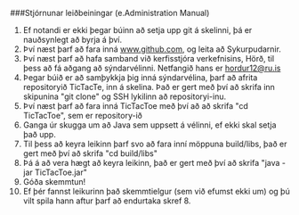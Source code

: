 ###Stjórnunar leiðbeiningar (e.Administration Manual)


1. Ef notandi er ekki þegar búinn að setja upp git á skelinni, þá er nauðsynlegt að byrja á því.
2. Því næst þarf að fara inná www.github.com, og leita að Sykurpudarnir.
3. Því næst þarf að hafa samband við kerfisstjóra verkefnisins, Hörð, til þess að fá aðgang að sýndarvélinni. Netfangið hans er hordur12@ru.is
4. Þegar búið er að samþykkja þig inná sýndarvélina, þarf að afrita repositoryið TicTacTe, inn á skelina. Það er gert með því að skrifa inn skipunina "git clone" og SSH lykilinn að repositoryi-inu.
5. Því næst þarf að fara inná TicTacToe með því að að skrifa "cd TicTacToe", sem er repository-ið
6. Ganga úr skugga um að Java sem uppsett á vélinni, ef ekki skal setja það upp.
7. Til þess að keyra leikinn þarf svo að fara inní möppuna build/libs, það er gert með því að skrifa "cd build/libs"
8. Þá á að vera hægt að keyra leikinn, það er gert með því að skrifa "java -jar TicTacToe.jar"
9. Góða skemmtun!
10. Ef þér fannst leikurinn það skemmtielgur (sem við efumst ekki um) og þú vilt spila hann aftur þarf að endurtaka skref 8.

